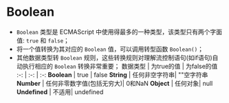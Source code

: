 # Boolean

* `Boolean` 类型是 ECMAScript 中使用得最多的一种类型，该类型只有两个字面值: `true` 和 `false`；
* 将一个值转换为其对应的 `Boolean` 值，可以调用转型函数 `Boolean()`；
* 其他数据类型转 `Boolean` 规则，这些转换规则对理解流控制语句(如if语句)自动执行相应的 `Boolean` 转换非常重要；
  数据类型 | 为true的值 | 为false的值
  :-: | :-: | :-:
  **Boolean** | true | false 
  **String** | 任何非空字符串| ""空字符串 
  **Number** | 任何非零数字值(包括无穷大)| 0和NaN 
  **Object** | 任何对象| null 
  **Undefined** | 不适用| undefined 

